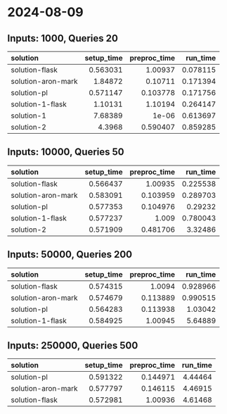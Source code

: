 # 2024-08-09

## Inputs: 1000, Queries 20

| solution           |   setup_time |   preproc_time |   run_time |
|:-------------------|-------------:|---------------:|-----------:|
| solution-flask     |     0.563031 |       1.00937  |   0.078115 |
| solution-aron-mark |     1.84872  |       0.10711  |   0.171394 |
| solution-pl        |     0.571147 |       0.103778 |   0.171756 |
| solution-1-flask   |     1.10131  |       1.10194  |   0.264147 |
| solution-1         |     7.68389  |       1e-06    |   0.613697 |
| solution-2         |     4.3968   |       0.590407 |   0.859285 |

## Inputs: 10000, Queries 50

| solution           |   setup_time |   preproc_time |   run_time |
|:-------------------|-------------:|---------------:|-----------:|
| solution-flask     |     0.566437 |       1.00935  |   0.225538 |
| solution-aron-mark |     0.583091 |       0.103959 |   0.289703 |
| solution-pl        |     0.577353 |       0.104976 |   0.29232  |
| solution-1-flask   |     0.577237 |       1.009    |   0.780043 |
| solution-2         |     0.571909 |       0.481706 |   3.32486  |

## Inputs: 50000, Queries 200

| solution           |   setup_time |   preproc_time |   run_time |
|:-------------------|-------------:|---------------:|-----------:|
| solution-flask     |     0.574315 |       1.0094   |   0.928966 |
| solution-aron-mark |     0.574679 |       0.113889 |   0.990515 |
| solution-pl        |     0.564283 |       0.113938 |   1.03042  |
| solution-1-flask   |     0.584925 |       1.00945  |   5.64889  |

## Inputs: 250000, Queries 500

| solution           |   setup_time |   preproc_time |   run_time |
|:-------------------|-------------:|---------------:|-----------:|
| solution-pl        |     0.591322 |       0.144971 |    4.44464 |
| solution-aron-mark |     0.577797 |       0.146115 |    4.46915 |
| solution-flask     |     0.572981 |       1.00936  |    4.61468 |